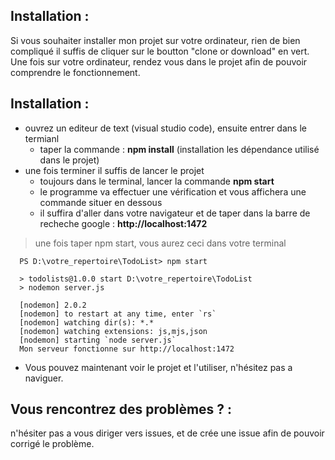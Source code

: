 ## Installation :

Si vous souhaiter installer mon projet sur votre ordinateur, rien de bien compliqué il suffis de cliquer sur le boutton "clone or download" en vert.
Une fois sur votre ordinateur, rendez vous dans le projet afin de pouvoir comprendre le fonctionnement.

## Installation : 
- ouvrez un editeur de text (visual studio code), ensuite entrer dans le termianl
    - taper la commande : **npm install** (installation les dépendance utilisé dans le projet)
- une fois terminer il suffis de lancer le projet
  - toujours dans le terminal, lancer la commande **npm start**
  - le programme va effectuer une vérification et vous affichera une commande situer en dessous 
  - il suffira d'aller dans votre navigateur et de taper dans la barre de recheche google : **http://localhost:1472**
  
> une fois taper npm start, vous aurez ceci dans votre terminal
  ```
    PS D:\votre_repertoire\TodoList> npm start

    > todolists@1.0.0 start D:\votre_repertoire\TodoList
    > nodemon server.js

    [nodemon] 2.0.2
    [nodemon] to restart at any time, enter `rs`
    [nodemon] watching dir(s): *.*
    [nodemon] watching extensions: js,mjs,json
    [nodemon] starting `node server.js`
    Mon serveur fonctionne sur http://localhost:1472
  ```
  - Vous pouvez maintenant voir le projet et l'utiliser, n'hésitez pas a naviguer.

## Vous rencontrez des problèmes ? :

n'hésiter pas a vous diriger vers issues, et de crée une issue afin de pouvoir corrigé le problème. 


  